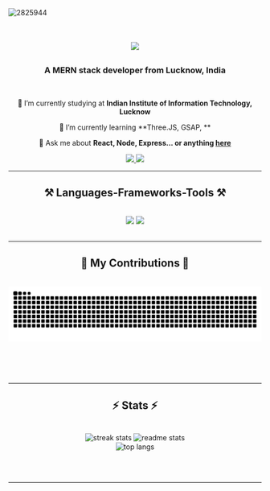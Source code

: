 <img src="https://i.postimg.cc/Sxt4Mx8G/2825826.gif" alt="2825944"  width="1250" height="350">
<h1 align="center">
    <img src="https://readme-typing-svg.herokuapp.com/?font=SansSerif&size=45&center=true&vCenter=true&width=700&height=90&duration=4000&lines=Hey+There!+👋;+I'm+Milind!;+Milind+Palaria;" />
</h1>

<h3 align="center">A MERN stack developer from Lucknow, India</h3>

<br/>

<div align="center">
 
 🔭 I’m currently studying at **Indian Institute of Information Technology, Lucknow**
 
 🌱 I’m currently learning **Three.JS, GSAP, **

💬 Ask me about **React, Node, Express... or anything [here](https://github.com/Milind-Palaria/Milind-Palaria/issues)**

<div align="center"> 
  <a href="mailto:palaria23@gmail.com">
    <img src="https://img.shields.io/badge/Gmail-333333?style=for-the-badge&logo=gmail&logoColor=red" />
  </a>
  <a href="https://linkedin.com/in/pedro-sales-muniz" target="_blank">
    <img src="https://img.shields.io/badge/LinkedIn-0077B5?style=for-the-badge&logo=linkedin&logoColor=white" target="_blank" />
  </a>
<!--   <a href="https://salesp07.github.io" target="_blank">
     <img src="https://img.shields.io/badge/Portfolio-FF5722?style=for-the-badge&logo=todoist&logoColor=white" target="_blank" /> <!-- sqlite, safari, google-chrome are other good icon options
  </a> -->
</div>

 <hr/>
 
<h2 align="center">⚒️ Languages-Frameworks-Tools ⚒️</h2>
<br/>
<div align="center">
    <img src="https://skillicons.dev/icons?i=react,bootstrap,mui,html,css,vscode,github,figma,tailwind,git,r" />
    <img src="https://skillicons.dev/icons?i=nodejs,python,javascript,typescript,express,firebase,mongodb,c,java,nextjs,mysql,flask" /><br>
</div>

<br/>
<hr/>

<div align="center">
  <h2>🐍 My Contributions 🐍</h2>
  <br>
  <img alt="snake eating my contributions" src="https://raw.githubusercontent.com/Milind-Palaria/Milind-Palaria/output/github-contribution-grid-snake.svg" />
  
  <br/><br/><br/>
</div>

<hr/>

<h2 align="center">⚡ Stats ⚡</h2>
<br>
<div align=center>
  <img width=390 src="https://github-readme-streak-stats-salesp07.vercel.app/?user=Milind-Palaria&count_private=true&theme=react&border_radius=10" alt="streak stats"/>
  <img width=390 src="https://github-readme-stats-salesp07.vercel.app/api?username=Milind-Palaria&count_private=true&show_icons=true&theme=react&rank_icon=github&border_radius=10" alt="readme stats" />
  <br/>
  <img width=325 align="center" src="https://github-readme-stats-Miilind-Palaria.vercel.app/api/top-langs/?username=salesp07&hide=HTML&langs_count=8&layout=compact&theme=react&border_radius=10&size_weight=0.5&count_weight=0.5&exclude_repo=github-readme-stats" alt="top langs" />
</div>

<br/><br/>

<hr/>

<br/>



<br/>
